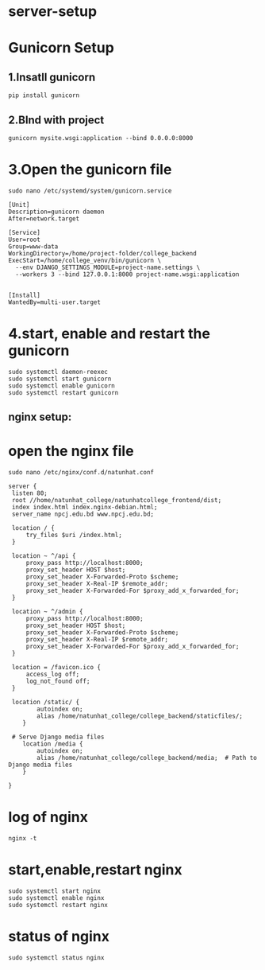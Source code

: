 # server-setup


# Gunicorn Setup

## 1.Insatll gunicorn
```
pip install gunicorn
```

## 2.BInd with project
```
gunicorn mysite.wsgi:application --bind 0.0.0.0:8000
```

# 3.Open the gunicorn file

```
sudo nano /etc/systemd/system/gunicorn.service
```

```
[Unit]
Description=gunicorn daemon
After=network.target

[Service]
User=root
Group=www-data
WorkingDirectory=/home/project-folder/college_backend
ExecStart=/home/college_venv/bin/gunicorn \
  --env DJANGO_SETTINGS_MODULE=project-name.settings \
  --workers 3 --bind 127.0.0.1:8000 project-name.wsgi:application


[Install]
WantedBy=multi-user.target
```


# 4.start, enable and restart the gunicorn
```
sudo systemctl daemon-reexec
sudo systemctl start gunicorn
sudo systemctl enable gunicorn
sudo systemctl restart gunicorn
```


## nginx setup:

# open the nginx file
```
sudo nano /etc/nginx/conf.d/natunhat.conf
```

```
server {
 listen 80;
 root //home/natunhat_college/natunhatcollege_frontend/dist;
 index index.html index.nginx-debian.html;
 server_name npcj.edu.bd www.npcj.edu.bd;

 location / {
     try_files $uri /index.html;
 }

 location ~ ^/api {
     proxy_pass http://localhost:8000;
     proxy_set_header HOST $host;
     proxy_set_header X-Forwarded-Proto $scheme;
     proxy_set_header X-Real-IP $remote_addr;
     proxy_set_header X-Forwarded-For $proxy_add_x_forwarded_for;
 }

 location ~ ^/admin {
     proxy_pass http://localhost:8000;
     proxy_set_header HOST $host;
     proxy_set_header X-Forwarded-Proto $scheme;
     proxy_set_header X-Real-IP $remote_addr;
     proxy_set_header X-Forwarded-For $proxy_add_x_forwarded_for;
 }

 location = /favicon.ico {
     access_log off;
     log_not_found off;
 }

 location /static/ {
        autoindex on;
        alias /home/natunhat_college/college_backend/staticfiles/;
    }

 # Serve Django media files
    location /media {
        autoindex on;
        alias /home/natunhat_college/college_backend/media;  # Path to Django media files
    }

}
```

# log of nginx
```
nginx -t
```

# start,enable,restart nginx
```
sudo systemctl start nginx
sudo systemctl enable nginx
sudo systemctl restart nginx
```

# status of nginx
```
sudo systemctl status nginx
```


